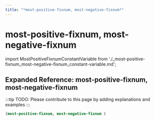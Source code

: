 ```yaml
---
title: "*most-positive-fixnum, most-negative-fixnum*"
---
```


# most-positive-fixnum, most-negative-fixnum

import MostPositiveFixnumConstantVariable from './_most-positive-fixnum_most-negative-fixnum_constant-variable.md';

<MostPositiveFixnumConstantVariable />

## Expanded Reference: most-positive-fixnum, most-negative-fixnum

:::tip
TODO: Please contribute to this page by adding explanations and examples
:::

```lisp
(most-positive-fixnum, most-negative-fixnum )
```
